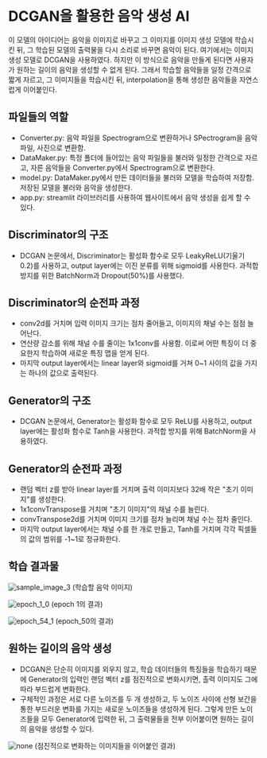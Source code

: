 DCGAN을 활용한 음악 생성 AI
============================

이 모델의 아이디어는 음악을 이미지로 바꾸고 그 이미지를 이미지 생성 모델에 학습시킨 뒤, 그 학습된 모델의 출력물을 다시 소리로 바꾸면 음악이 된다. 여기에서는 이미지 생성 모델로 DCGAN을 사용하였다. 하지만 이 방식으로 음악을 만들게 된다면 사용자가 원하는 길이의 음악을 생성할 수 없게 된다. 그래서 학습할 음악들을 일정 간격으로 짧게 자르고, 그 이미지들을 학습시킨 뒤, interpolation을 통해 생성한 음악들을 자연스럽게 이어붙인다.


파일들의 역할
-------------
- Converter.py: 음악 파일을 Spectrogram으로 변환하거나 SPectrogram을 음악 파일, 사진으로 변환함.
- DataMaker.py: 특정 폴더에 들어있는 음악 파일들을 불러와 일정한 간격으로 자르고, 자른 음악들을 Converter.py에서 Spectrogram으로 변환한다.
- model.py: DataMaker.py에서 만든 데이터들을 불러와 모델을 학습하여 저장함. 저장된 모델을 불러와 음악을 생성한다.
- app.py: streamlit 라이브러리를 사용하여 웹사이트에서 음악 생성을 쉽게 할 수 있다.

Discriminator의 구조
--------------------
- DCGAN 논문에서, Discriminator는 활성화 함수로 모두 LeakyReLU(기울기 0.2)를 사용하고, output layer에는 이진 분류를 위해 sigmoid를 사용한다. 과적합 방지를 위한 BatchNorm과 Dropout(50%)를 사용했다.

Discriminator의 순전파 과정
---------------------------
- conv2d를 거치며 입력 이미지 크기는 점차 줄어들고, 이미지의 채널 수는 점점 늘어난다.
- 연산량 감소를 위해 채널 수를 줄이는 1x1conv를 사용함. 이로써 어떤 특징이 더 중요한지 학습하여 새로운 특징 맵을 얻게 된다.
- 마지막 output layer에서는 linear layer와 sigmoid를 거쳐 0~1 사이의 값을 가지는 하나의 값으로 출력된다.

Generator의 구조
----------------
- DCGAN 논문에서, Generator는 활성화 함수로 모두 ReLU를 사용하고, output layer에는 활성화 함수로 Tanh을 사용한다. 과적합 방지를 위해 BatchNorm을 사용하였다.

Generator의 순전파 과정
-----------------------
- 랜덤 벡터 z를 받아 linear layer를 거치며 출력 이미지보다 32배 작은 "초기 이미지"를 생성한다.
- 1x1convTranspose를 거치며 "초기 이미지"의 채널 수를 늘린다.
- convTranspose2d를 거치며 이미지 크기를 점차 늘리며 채널 수는 점차 줄인다.
- 마지막 output layer에서는 채널 수를 한 개로 만들고, Tanh를 거치며 각각 픽셀들의 값의 범위를 -1~1로 정규화한다.

학습 결과물
-----------

![sample_image_3](https://github.com/mmmosd/MusicAI/assets/74486212/d10f2af1-4d64-42ab-8bfd-546eb337d911)
(학습할 음악 이미지)

![epoch_1_0](https://github.com/mmmosd/MusicAI/assets/74486212/15785516-52a6-4f25-8fe2-570c72ec2027)
(epoch 1의 결과)

![epoch_54_1](https://github.com/mmmosd/MusicAI/assets/74486212/a93afa84-b18a-425b-ab3d-90a8df9d5e26)
(epoch_50의 결과)


원하는 길이의 음악 생성
-----------------------
- DCGAN은 단순히 이미지를 외우지 않고, 학습 데이터들의 특징들을 학습하기 때문에 Generator의 입력인 랜덤 벡터 z를 점진적으로 변화시키면, 촐력 이미지도 그에 따라 부드럽게 변화한다.
- 구체적인 과정은 서로 다른 노이즈를 두 개 생성하고, 두 노이즈 사이에 선형 보간을 통한 부드러운 변화를 가지는 새로운 노이즈들을 생성하게 된다. 그렇게 만든 노이즈들을 모두 Generator에 입력한 뒤, 그 출력물들을 전부 이어붙이면 원하는 길이의 음악을 생성할 수 있다.


![none](https://github.com/mmmosd/MusicAI/assets/74486212/7cd6421e-aa21-401d-966e-dcd7199ea1fa)
(점진적으로 변화하는 이미지들을 이어붙인 결과)
